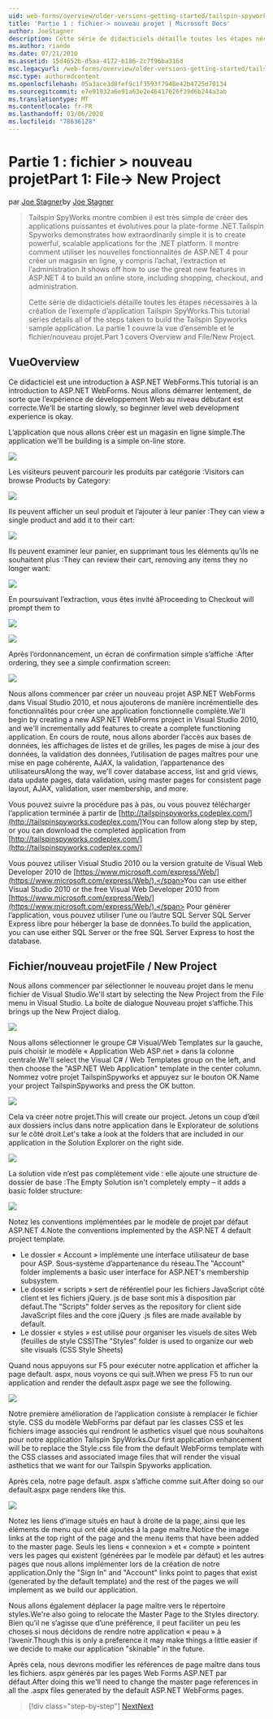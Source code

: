 ```yaml
---
uid: web-forms/overview/older-versions-getting-started/tailspin-spyworks/tailspin-spyworks-part-1
title: 'Partie 1 : fichier-> nouveau projet | Microsoft Docs'
author: JoeStagner
description: Cette série de didacticiels détaille toutes les étapes nécessaires à la création de l’exemple d’application Tailspin SpyWorks. La partie 1 couvre la vue d’ensemble et le fichier/nouveau projet.
ms.author: riande
ms.date: 07/21/2010
ms.assetid: 15d4652b-d5aa-4172-b186-2c7f96ba316d
msc.legacyurl: /web-forms/overview/older-versions-getting-started/tailspin-spyworks/tailspin-spyworks-part-1
msc.type: authoredcontent
ms.openlocfilehash: 05a3ace3d8fef9c1f3593f7948e42b4725d70134
ms.sourcegitcommit: e7e91932a6e91a63e2e46417626f39d6b244a3ab
ms.translationtype: MT
ms.contentlocale: fr-FR
ms.lasthandoff: 03/06/2020
ms.locfileid: "78636128"
---
```

# <a name="part-1-file--new-project"></a><span data-ttu-id="f19a3-104">Partie 1 : fichier > nouveau projet</span><span class="sxs-lookup"><span data-stu-id="f19a3-104">Part 1: File-> New Project</span></span>

<span data-ttu-id="f19a3-105">par [Joe Stagner](https://github.com/JoeStagner)</span><span class="sxs-lookup"><span data-stu-id="f19a3-105">by [Joe Stagner](https://github.com/JoeStagner)</span></span>

> <span data-ttu-id="f19a3-106">Tailspin SpyWorks montre combien il est très simple de créer des applications puissantes et évolutives pour la plate-forme .NET.</span><span class="sxs-lookup"><span data-stu-id="f19a3-106">Tailspin Spyworks demonstrates how extraordinarily simple it is to create powerful, scalable applications for the .NET platform.</span></span> <span data-ttu-id="f19a3-107">Il montre comment utiliser les nouvelles fonctionnalités de ASP.NET 4 pour créer un magasin en ligne, y compris l’achat, l’extraction et l’administration.</span><span class="sxs-lookup"><span data-stu-id="f19a3-107">It shows off how to use the great new features in ASP.NET 4 to build an online store, including shopping, checkout, and administration.</span></span>
> 
> <span data-ttu-id="f19a3-108">Cette série de didacticiels détaille toutes les étapes nécessaires à la création de l’exemple d’application Tailspin SpyWorks.</span><span class="sxs-lookup"><span data-stu-id="f19a3-108">This tutorial series details all of the steps taken to build the Tailspin Spyworks sample application.</span></span> <span data-ttu-id="f19a3-109">La partie 1 couvre la vue d’ensemble et le fichier/nouveau projet.</span><span class="sxs-lookup"><span data-stu-id="f19a3-109">Part 1 covers Overview and File/New Project.</span></span>

## <a id="_Toc260221666"></a><span data-ttu-id="f19a3-110">Vue</span><span class="sxs-lookup"><span data-stu-id="f19a3-110">Overview</span></span>

<span data-ttu-id="f19a3-111">Ce didacticiel est une introduction à ASP.NET WebForms.</span><span class="sxs-lookup"><span data-stu-id="f19a3-111">This tutorial is an introduction to ASP.NET WebForms.</span></span> <span data-ttu-id="f19a3-112">Nous allons démarrer lentement, de sorte que l’expérience de développement Web au niveau débutant est correcte.</span><span class="sxs-lookup"><span data-stu-id="f19a3-112">We'll be starting slowly, so beginner level web development experience is okay.</span></span>

<span data-ttu-id="f19a3-113">L’application que nous allons créer est un magasin en ligne simple.</span><span class="sxs-lookup"><span data-stu-id="f19a3-113">The application we'll be building is a simple on-line store.</span></span>

![](tailspin-spyworks-part-1/_static/image1.jpg)

<span data-ttu-id="f19a3-114">Les visiteurs peuvent parcourir les produits par catégorie :</span><span class="sxs-lookup"><span data-stu-id="f19a3-114">Visitors can browse Products by Category:</span></span>

![](tailspin-spyworks-part-1/_static/image2.jpg)

<span data-ttu-id="f19a3-115">Ils peuvent afficher un seul produit et l’ajouter à leur panier :</span><span class="sxs-lookup"><span data-stu-id="f19a3-115">They can view a single product and add it to their cart:</span></span>

![](tailspin-spyworks-part-1/_static/image3.jpg)

<span data-ttu-id="f19a3-116">Ils peuvent examiner leur panier, en supprimant tous les éléments qu’ils ne souhaitent plus :</span><span class="sxs-lookup"><span data-stu-id="f19a3-116">They can review their cart, removing any items they no longer want:</span></span>

![](tailspin-spyworks-part-1/_static/image4.jpg)

<span data-ttu-id="f19a3-117">En poursuivant l’extraction, vous êtes invité à</span><span class="sxs-lookup"><span data-stu-id="f19a3-117">Proceeding to Checkout will prompt them to</span></span>

![](tailspin-spyworks-part-1/_static/image5.jpg)

![](tailspin-spyworks-part-1/_static/image6.jpg)

<span data-ttu-id="f19a3-118">Après l’ordonnancement, un écran de confirmation simple s’affiche :</span><span class="sxs-lookup"><span data-stu-id="f19a3-118">After ordering, they see a simple confirmation screen:</span></span>

![](tailspin-spyworks-part-1/_static/image7.jpg)

<span data-ttu-id="f19a3-119">Nous allons commencer par créer un nouveau projet ASP.NET WebForms dans Visual Studio 2010, et nous ajouterons de manière incrémentielle des fonctionnalités pour créer une application fonctionnelle complète.</span><span class="sxs-lookup"><span data-stu-id="f19a3-119">We'll begin by creating a new ASP.NET WebForms project in Visual Studio 2010, and we'll incrementally add features to create a complete functioning application.</span></span> <span data-ttu-id="f19a3-120">En cours de route, nous allons aborder l’accès aux bases de données, les affichages de listes et de grilles, les pages de mise à jour des données, la validation des données, l’utilisation de pages maîtres pour une mise en page cohérente, AJAX, la validation, l’appartenance des utilisateurs</span><span class="sxs-lookup"><span data-stu-id="f19a3-120">Along the way, we'll cover database access, list and grid views, data update pages, data validation, using master pages for consistent page layout, AJAX, validation, user membership, and more.</span></span>

<span data-ttu-id="f19a3-121">Vous pouvez suivre la procédure pas à pas, ou vous pouvez télécharger l’application terminée à partir de [http://tailspinspyworks.codeplex.com/](http://tailspinspyworks.codeplex.com/)</span><span class="sxs-lookup"><span data-stu-id="f19a3-121">You can follow along step by step, or you can download the completed application from [http://tailspinspyworks.codeplex.com/](http://tailspinspyworks.codeplex.com/)</span></span>

<span data-ttu-id="f19a3-122">Vous pouvez utiliser Visual Studio 2010 ou la version gratuite de Visual Web Developer 2010 de [https://www.microsoft.com/express/Web/](https://www.microsoft.com/express/Web/).</span><span class="sxs-lookup"><span data-stu-id="f19a3-122">You can use either Visual Studio 2010 or the free Visual Web Developer 2010 from [https://www.microsoft.com/express/Web/](https://www.microsoft.com/express/Web/).</span></span> <span data-ttu-id="f19a3-123">Pour générer l’application, vous pouvez utiliser l’une ou l’autre SQL Server SQL Server Express libre pour héberger la base de données.</span><span class="sxs-lookup"><span data-stu-id="f19a3-123">To build the application, you can use either SQL Server or the free SQL Server Express to host the database.</span></span>

## <a id="_Toc260221667"></a><span data-ttu-id="f19a3-124">Fichier/nouveau projet</span><span class="sxs-lookup"><span data-stu-id="f19a3-124">File / New Project</span></span>

<span data-ttu-id="f19a3-125">Nous allons commencer par sélectionner le nouveau projet dans le menu fichier de Visual Studio.</span><span class="sxs-lookup"><span data-stu-id="f19a3-125">We'll start by selecting the New Project from the File menu in Visual Studio.</span></span> <span data-ttu-id="f19a3-126">La boîte de dialogue Nouveau projet s’affiche.</span><span class="sxs-lookup"><span data-stu-id="f19a3-126">This brings up the New Project dialog.</span></span>

![](tailspin-spyworks-part-1/_static/image8.jpg)

<span data-ttu-id="f19a3-127">Nous allons sélectionner le groupe C# Visual/Web Templates sur la gauche, puis choisir le modèle « Application Web ASP.net » dans la colonne centrale.</span><span class="sxs-lookup"><span data-stu-id="f19a3-127">We'll select the Visual C# / Web Templates group on the left, and then choose the "ASP.NET Web Application" template in the center column.</span></span> <span data-ttu-id="f19a3-128">Nommez votre projet TailspinSpyworks et appuyez sur le bouton OK.</span><span class="sxs-lookup"><span data-stu-id="f19a3-128">Name your project TailspinSpyworks and press the OK button.</span></span>

![](tailspin-spyworks-part-1/_static/image9.jpg)

<span data-ttu-id="f19a3-129">Cela va créer notre projet.</span><span class="sxs-lookup"><span data-stu-id="f19a3-129">This will create our project.</span></span> <span data-ttu-id="f19a3-130">Jetons un coup d’œil aux dossiers inclus dans notre application dans le Explorateur de solutions sur le côté droit.</span><span class="sxs-lookup"><span data-stu-id="f19a3-130">Let's take a look at the folders that are included in our application in the Solution Explorer on the right side.</span></span>

![](tailspin-spyworks-part-1/_static/image10.jpg)

<span data-ttu-id="f19a3-131">La solution vide n’est pas complètement vide : elle ajoute une structure de dossier de base :</span><span class="sxs-lookup"><span data-stu-id="f19a3-131">The Empty Solution isn't completely empty – it adds a basic folder structure:</span></span>

![](tailspin-spyworks-part-1/_static/image1.png)

<span data-ttu-id="f19a3-132">Notez les conventions implémentées par le modèle de projet par défaut ASP.NET 4.</span><span class="sxs-lookup"><span data-stu-id="f19a3-132">Note the conventions implemented by the ASP.NET 4 default project template.</span></span>

- <span data-ttu-id="f19a3-133">Le dossier « Account » implémente une interface utilisateur de base pour ASP. Sous-système d’appartenance du réseau.</span><span class="sxs-lookup"><span data-stu-id="f19a3-133">The "Account" folder implements a basic user interface for ASP.NET's membership subsystem.</span></span>
- <span data-ttu-id="f19a3-134">Le dossier « scripts » sert de référentiel pour les fichiers JavaScript côté client et les fichiers jQuery. js de base sont mis à disposition par défaut.</span><span class="sxs-lookup"><span data-stu-id="f19a3-134">The "Scripts" folder serves as the repository for client side JavaScript files and the core jQuery .js files are made available by default.</span></span>
- <span data-ttu-id="f19a3-135">Le dossier « styles » est utilisé pour organiser les visuels de sites Web (feuilles de style CSS)</span><span class="sxs-lookup"><span data-stu-id="f19a3-135">The "Styles" folder is used to organize our web site visuals (CSS Style Sheets)</span></span>

<span data-ttu-id="f19a3-136">Quand nous appuyons sur F5 pour exécuter notre application et afficher la page default. aspx, nous voyons ce qui suit.</span><span class="sxs-lookup"><span data-stu-id="f19a3-136">When we press F5 to run our application and render the default.aspx page we see the following.</span></span>

![](tailspin-spyworks-part-1/_static/image11.jpg)

<span data-ttu-id="f19a3-137">Notre première amélioration de l’application consiste à remplacer le fichier style. CSS du modèle WebForms par défaut par les classes CSS et les fichiers image associés qui rendront le asthetics visuel que nous souhaitons pour notre application Tailspin SpyWorks.</span><span class="sxs-lookup"><span data-stu-id="f19a3-137">Our first application enhancement will be to replace the Style.css file from the default WebForms template with the CSS classes and associated image files that will render the visual asthetics that we want for our Tailspin Spyworks application.</span></span>

<span data-ttu-id="f19a3-138">Après cela, notre page default. aspx s’affiche comme suit.</span><span class="sxs-lookup"><span data-stu-id="f19a3-138">After doing so our default.aspx page renders like this.</span></span>

![](tailspin-spyworks-part-1/_static/image12.jpg)

<span data-ttu-id="f19a3-139">Notez les liens d’image situés en haut à droite de la page, ainsi que les éléments de menu qui ont été ajoutés à la page maître.</span><span class="sxs-lookup"><span data-stu-id="f19a3-139">Notice the image links at the top right of the page and the menu items that have been added to the master page.</span></span> <span data-ttu-id="f19a3-140">Seuls les liens « connexion » et « compte » pointent vers les pages qui existent (générées par le modèle par défaut) et les autres pages que nous allons implémenter lors de la création de notre application.</span><span class="sxs-lookup"><span data-stu-id="f19a3-140">Only the "Sign In" and "Account" links point to pages that exist (generated by the default template) and the rest of the pages we will implement as we build our application.</span></span>

<span data-ttu-id="f19a3-141">Nous allons également déplacer la page maître vers le répertoire styles.</span><span class="sxs-lookup"><span data-stu-id="f19a3-141">We're also going to relocate the Master Page to the Styles directory.</span></span> <span data-ttu-id="f19a3-142">Bien qu’il ne s’agisse que d’une préférence, il peut faciliter un peu les choses si nous décidons de rendre notre application « peau » à l’avenir.</span><span class="sxs-lookup"><span data-stu-id="f19a3-142">Though this is only a preference it may make things a little easier if we decide to make our application "skinable" in the future.</span></span>

<span data-ttu-id="f19a3-143">Après cela, nous devrons modifier les références de page maître dans tous les fichiers. aspx générés par les pages Web Forms ASP.NET par défaut.</span><span class="sxs-lookup"><span data-stu-id="f19a3-143">After doing this we'll need to change the master page references in all the .aspx files generated by the default ASP.NET WebForms pages.</span></span>

> [!div class="step-by-step"]
> [<span data-ttu-id="f19a3-144">Next</span><span class="sxs-lookup"><span data-stu-id="f19a3-144">Next</span></span>](tailspin-spyworks-part-2.md)
